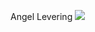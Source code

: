 Angel Levering
<img src="![image](https://user-images.githubusercontent.com/128650432/227064897-fbafbc28-dd98-4b89-baea-b7ae1ac8186f.png)">
